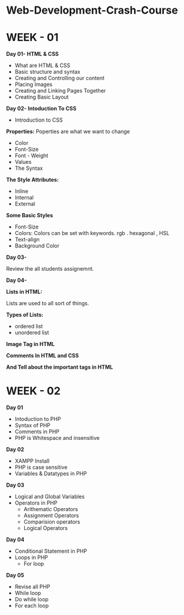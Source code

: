 # Web-Development-Crash-Course

# WEEK - 01
  
**Day 01-** **HTML & CSS**

- What are HTML & CSS
- Basic structure and syntax
- Creating and Controlling our content
- Placing Images
- Creating and Linking Pages Together
- Creating Basic Layout

**Day 02-** **Intoduction To CSS**

- Introduction to CSS
    
**Properties:** Poperties are what we want to change
- Color
- Font-Size
- Font - Weight
- Values
- The Syntax
    
**The Style Attributes:**
- Inline
- Internal
- External

 **Some Basic Styles**
  - Font-Size
  - Colors: Colors can be set with keywords. rgb . hexagonal , HSL
  - Text-align
  - Background Color

**Day 03-**
 
 Review the all students assignemnt.

**Day 04-**

**Lists in HTML:**

Lists are used to all sort of things.

**Types of Lists:**
- ordered list 
- unordered list

**Image Tag in HTML**

**Comments In HTML and CSS**

**And Tell about the important tags in HTML**

# WEEK - 02 

**Day 01**

- Intoduction to PHP
- Syntax of PHP
- Comments in PHP
- PHP is Whitespace and insensitive

**Day 02**
 - XAMPP Install
 - PHP is case sensitive
 - Variables & Datatypes in PHP
 
  **Day 03**
 - Logical and Global Variables
 - Operators in PHP <br>
    - Arithematic Operators  <br>
    - Assignment Operators   <br>
    - Comparision operators   <br>
    - Logical Operators    <br>

  **Day 04**
   - Conditional Statement in PHP
   - Loops in PHP <br>
      - For loop

  **Day 05**
  - Revise all PHP <br>
  - While loop <br>
  - Do while loop <br>
  - For each loop <br>
  



















    


      
    
  
